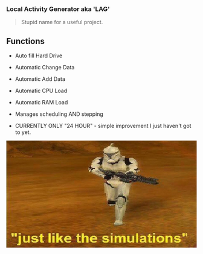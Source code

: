 ### Local Activity Generator aka 'LAG' ###

> Stupid name for a useful project.

## Functions ##

* Auto fill Hard Drive

* Automatic Change Data

* Automatic Add Data

* Automatic CPU Load

* Automatic RAM Load

* Manages scheduling AND stepping

* CURRENTLY ONLY "24 HOUR" - simple improvement I just haven't got to yet.

![meme](/doc_asset/LAG.jpg)

